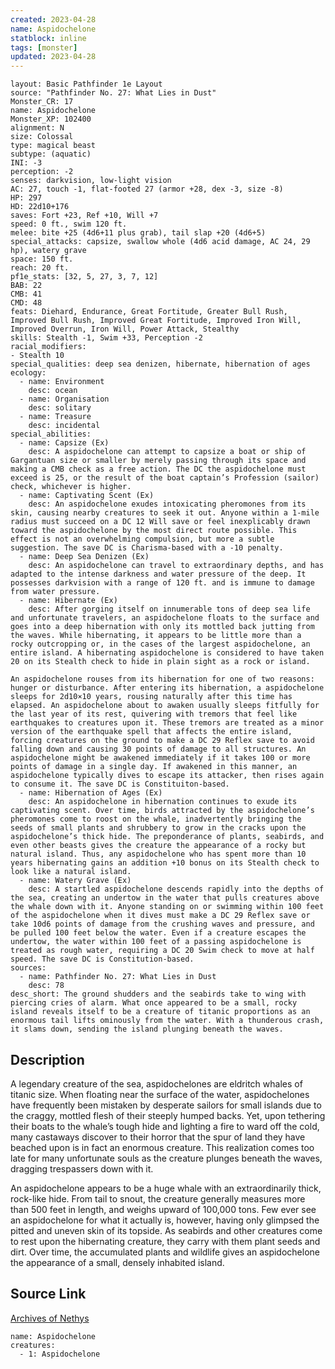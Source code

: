 ```yaml
---
created: 2023-04-28
name: Aspidochelone
statblock: inline
tags: [monster]
updated: 2023-04-28
---
```

```statblock
layout: Basic Pathfinder 1e Layout
source: "Pathfinder No. 27: What Lies in Dust"
Monster_CR: 17
name: Aspidochelone
Monster_XP: 102400
alignment: N
size: Colossal
type: magical beast
subtype: (aquatic)
INI: -3
perception: -2
senses: darkvision, low-light vision
AC: 27, touch -1, flat-footed 27 (armor +28, dex -3, size -8)
HP: 297
HD: 22d10+176
saves: Fort +23, Ref +10, Will +7
speed: 0 ft., swim 120 ft.
melee: bite +25 (4d6+11 plus grab), tail slap +20 (4d6+5)
special_attacks: capsize, swallow whole (4d6 acid damage, AC 24, 29 hp), watery grave
space: 150 ft.
reach: 20 ft.
pf1e_stats: [32, 5, 27, 3, 7, 12]
BAB: 22
CMB: 41
CMD: 48
feats: Diehard, Endurance, Great Fortitude, Greater Bull Rush, Improved Bull Rush, Improved Great Fortitude, Improved Iron Will, Improved Overrun, Iron Will, Power Attack, Stealthy
skills: Stealth -1, Swim +33, Perception -2
racial_modifiers:
- Stealth 10
special_qualities: deep sea denizen, hibernate, hibernation of ages
ecology:
  - name: Environment
    desc: ocean
  - name: Organisation
    desc: solitary
  - name: Treasure
    desc: incidental
special_abilities:
  - name: Capsize (Ex)
    desc: A aspidochelone can attempt to capsize a boat or ship of Gargantuan size or smaller by merely passing through its space and making a CMB check as a free action. The DC the aspidochelone must exceed is 25, or the result of the boat captain’s Profession (sailor) check, whichever is higher.
  - name: Captivating Scent (Ex)
    desc: An aspidochelone exudes intoxicating pheromones from its skin, causing nearby creatures to seek it out. Anyone within a 1-mile radius must succeed on a DC 12 Will save or feel inexplicably drawn toward the aspidochelone by the most direct route possible. This effect is not an overwhelming compulsion, but more a subtle suggestion. The save DC is Charisma-based with a -10 penalty.
  - name: Deep Sea Denizen (Ex)
    desc: An aspidochelone can travel to extraordinary depths, and has adapted to the intense darkness and water pressure of the deep. It possesses darkvision with a range of 120 ft. and is immune to damage from water pressure.
  - name: Hibernate (Ex)
    desc: After gorging itself on innumerable tons of deep sea life and unfortunate travelers, an aspidochelone floats to the surface and goes into a deep hibernation with only its mottled back jutting from the waves. While hibernating, it appears to be little more than a rocky outcropping or, in the cases of the largest aspidochelone, an entire island. A hibernating aspidochelone is considered to have taken 20 on its Stealth check to hide in plain sight as a rock or island.

An aspidochelone rouses from its hibernation for one of two reasons: hunger or disturbance. After entering its hibernation, a aspidochelone sleeps for 2d10×10 years, rousing naturally after this time has elapsed. An aspidochelone about to awaken usually sleeps fitfully for the last year of its rest, quivering with tremors that feel like earthquakes to creatures upon it. These tremors are treated as a minor version of the earthquake spell that affects the entire island, forcing creatures on the ground to make a DC 29 Reflex save to avoid falling down and causing 30 points of damage to all structures. An aspidochelone might be awakened immediately if it takes 100 or more points of damage in a single day. If awakened in this manner, an aspidochelone typically dives to escape its attacker, then rises again to consume it. The save DC is Constituiton-based.
  - name: Hibernation of Ages (Ex)
    desc: An aspidochelone in hibernation continues to exude its captivating scent. Over time, birds attracted by the aspidochelone’s pheromones come to roost on the whale, inadvertently bringing the seeds of small plants and shrubbery to grow in the cracks upon the aspidochelone’s thick hide. The preponderance of plants, seabirds, and even other beasts gives the creature the appearance of a rocky but natural island. Thus, any aspidochelone who has spent more than 10 years hibernating gains an addition +10 bonus on its Stealth check to look like a natural island.
  - name: Watery Grave (Ex)
    desc: A startled aspidochelone descends rapidly into the depths of the sea, creating an undertow in the water that pulls creatures above the whale down with it. Anyone standing on or swimming within 100 feet of the aspidochelone when it dives must make a DC 29 Reflex save or take 10d6 points of damage from the crushing waves and pressure, and be pulled 100 feet below the water. Even if a creature escapes the undertow, the water within 100 feet of a passing aspidochelone is treated as rough water, requiring a DC 20 Swim check to move at half speed. The save DC is Constitution-based.
sources:
  - name: Pathfinder No. 27: What Lies in Dust
    desc: 78
desc_short: The ground shudders and the seabirds take to wing with piercing cries of alarm. What once appeared to be a small, rocky island reveals itself to be a creature of titanic proportions as an enormous tail lifts ominously from the water. With a thunderous crash, it slams down, sending the island plunging beneath the waves.
```
## Description
A legendary creature of the sea, aspidochelones are eldritch whales of titanic size. When floating near the surface of the water, aspidochelones have frequently been mistaken by desperate sailors for small islands due to the craggy, mottled flesh of their steeply humped backs. Yet, upon tethering their boats to the whale’s tough hide and lighting a fire to ward off the cold, many castaways discover to their horror that the spur of land they have beached upon is in fact an enormous creature. This realization comes too late for many unfortunate souls as the creature plunges beneath the waves, dragging trespassers down with it.

An aspidochelone appears to be a huge whale with an extraordinarily thick, rock-like hide. From tail to snout, the creature generally measures more than 500 feet in length, and weighs upward of 100,000 tons. Few ever see an aspidochelone for what it actually is, however, having only glimpsed the pitted and uneven skin of its topside. As seabirds and other creatures come to rest upon the hibernating creature, they carry with them plant seeds and dirt. Over time, the accumulated plants and wildlife gives an aspidochelone the appearance of a small, densely inhabited island.
## Source Link
[Archives of Nethys](https://aonprd.com/MonsterDisplay.aspx?ItemName=Aspidochelone)
```encounter-table
name: Aspidochelone
creatures:
  - 1: Aspidochelone
```
